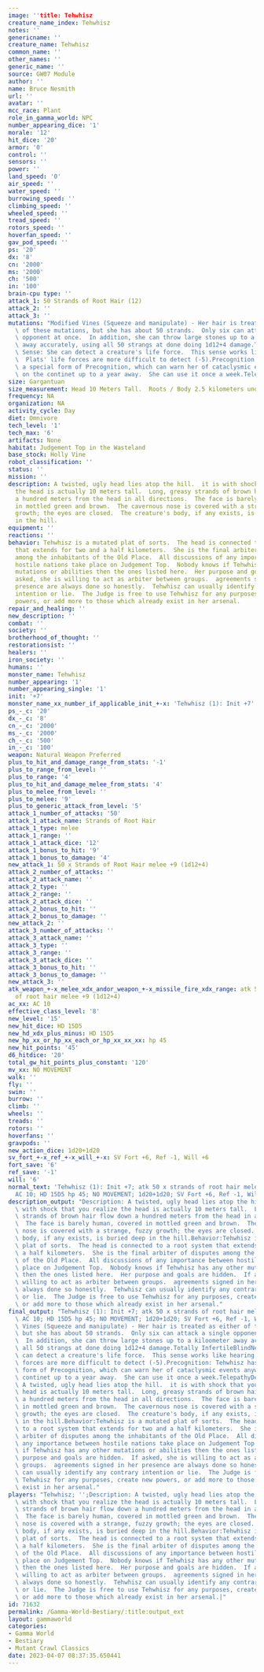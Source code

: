 ```yaml
---
image: ''title: Tehwhisz
creature_name_index: Tehwhisz
notes: ''
genericname: ''
creature_name: Tehwhisz
common_name: ''
other_names: ''
generic_name: ''
source: GW07 Module
author: ''
name: Bruce Nesmith
url: ''
avatar: ''
mcc_race: Plant
role_in_gamma_world: NPC
number_appearing_dice: '1'
morale: '12'
hit_dice: '20'
armor: '0'
control: ''
sensors: ''
power: ''
land_speed: '0'
air_speed: ''
water_speed: ''
burrowing_speed: ''
climbing_speed: ''
wheeled_speed: ''
tread_speed: ''
rotors_speed: ''
hoverfan_speed: ''
gav_pod_speed: ''
ps: '20'
dx: '8'
cn: '2000'
ms: '2000'
ch: '500'
in: '100'
brain-cpu type: ''
attack_1: 50 Strands of Root Hair (12)
attack_2: ''
attack_3: ''
mutations: "Modified Vines (Squeeze and manipulate) - Her hair is treated as either\
  \ of these mutations, but she has about 50 strands.  Only six can attack a single\
  \ opponent at once.  In addition, she can throw large stones up to a kiloometer\
  \ away accurately, using all 50 strangs at done doing 1d12+4 damage.Totally InfertileBlindNew\
  \ Sense: She can detect a creature's life force.  This sense works like hearing.\
  \  Plats' life forces are more difficult to detect (-5).Precognition: Tehwhisz has\
  \ a special form of Precognition, which can warn her of cataclysmic events anywhere\
  \ on the continet up to a year away.  She can use it once a week.Telepathy"
size: Gargantuan
size_measurement: Head 10 Meters Tall.  Roots / Body 2.5 kilometers underground)
frequency: NA
organization: NA
activity_cycle: Day
diet: Omnivore
tech_level: '1'
tech_max: '6'
artifacts: None
habitat: Judgement Top in the Wasteland
base_stock: Holly Vine
robot_classification: ''
status: ''
mission: ''
description: A twisted, ugly head lies atop the hill.  it is with shock that you realize
  the head is actually 10 meters tall.  Long, greasy strands of brown hair flow down
  a hundred meters from the head in all directions.  The face is barely human, covered
  in mottled green and brown.  The cavernous nose is covered with a strange, fuzzy
  growth; the eyes are closed.  The creature's body, if any exists, is buried deep
  in the hill.
equipment: ''
reactions: ''
behavior: Tehwhisz is a mutated plat of sorts.  The head is connected to a root system
  that extends for two and a half kilometers.  She is the final arbiter of disputes
  among the inhabitants of the Old Place.  All discussions of any importance between
  hostile nations take place on Judgement Top.  Nobody knows if Tehwhisz has any other
  mutations or abilities then the ones listed here.  Her purpose and goals are hidden.  If
  asked, she is willing to act as arbiter between groups.  agreements signed in her
  presence are always done so honestly.  Tehwhisz can usually identify any contrary
  intention or lie.  The Judge is free to use Tehwhisz for any purposes, create new
  powers, or add more to those which already exist in her arsenal.
repair_and_healing: ''
new_description: ''
combat: ''
society: ''
brotherhood_of_thought: ''
restorationsist: ''
healers: ''
iron_society: ''
humans: ''
monster_name: Tehwhisz
number_appearing: '1'
number_appearing_single: '1'
init: '+7'
monster_name_xx_number_if_applicable_init_+-x: 'Tehwhisz (1): Init +7'
ps_-_c: '20'
dx_-_c: '8'
cn_-_c: '2000'
ms_-_c: '2000'
ch_-_c: '500'
in_-_c: '100'
weapon: Natural Weapon Preferred
plus_to_hit_and_damage_range_from_stats: '-1'
plus_to_range_from_level: ''
plus_to_range: '4'
plus_to_hit_and_damage_melee_from_stats: '4'
plus_to_melee_from_level: ''
plus_to_melee: '9'
plus_to_generic_attack_from_level: '5'
attack_1_number_of_attacks: '50'
attack_1_attack_name: Strands of Root Hair
attack_1_type: melee
attack_1_range: ''
attack_1_attack_dice: '12'
attack_1_bonus_to_hit: '9'
attack_1_bonus_to_damage: '4'
new_attack_1: 50 x Strands of Root Hair melee +9 (1d12+4)
attack_2_number_of_attacks: ''
attack_2_attack_name: ''
attack_2_type: ''
attack_2_range: ''
attack_2_attack_dice: ''
attack_2_bonus_to_hit: ''
attack_2_bonus_to_damage: ''
new_attack_2: ''
attack_3_number_of_attacks: ''
attack_3_attack_name: ''
attack_3_type: ''
attack_3_range: ''
attack_3_attack_dice: ''
attack_3_bonus_to_hit: ''
attack_3_bonus_to_damage: ''
new_attack_3: ''
atk_weapon_+-x_melee_xdx_andor_weapon_+-x_missile_fire_xdx_range: atk 50 x strands
  of root hair melee +9 (1d12+4)
ac_xx: AC 10
effective_class_level: '8'
new_level: '15'
new_hit_dice: HD 15D5
new_hd_xdx_plus_minus: HD 15D5
new_hp_xx_or_hp_xx_each_or_hp_xx_xx_xx: hp 45
new_hit_points: '45'
d6_hitdice: '20'
total_gw_hit_points_plus_constant: '120'
mv_xx: NO MOVEMENT
walk: ''
fly: ''
swim: ''
burrow: ''
climb: ''
wheels: ''
treads: ''
rotors: ''
hoverfans: ''
gravpods: ''
new_action_dice: 1d20+1d20
sv_fort_+-x_ref_+-x_will_+-x: SV Fort +6, Ref -1, Will +6
fort_save: '6'
ref_save: '-1'
will: '6'
normal_text: 'Tehwhisz (1): Init +7; atk 50 x strands of root hair melee +9 (1d12+4);
  AC 10; HD 15D5 hp 45; NO MOVEMENT; 1d20+1d20; SV Fort +6, Ref -1, Will +6'
description_output: "Description: A twisted, ugly head lies atop the hill.  it is\
  \ with shock that you realize the head is actually 10 meters tall.  Long, greasy\
  \ strands of brown hair flow down a hundred meters from the head in all directions.\
  \  The face is barely human, covered in mottled green and brown.  The cavernous\
  \ nose is covered with a strange, fuzzy growth; the eyes are closed.  The creature's\
  \ body, if any exists, is buried deep in the hill.Behavior:Tehwhisz is a mutated\
  \ plat of sorts.  The head is connected to a root system that extends for two and\
  \ a half kilometers.  She is the final arbiter of disputes among the inhabitants\
  \ of the Old Place.  All discussions of any importance between hostile nations take\
  \ place on Judgement Top.  Nobody knows if Tehwhisz has any other mutations or abilities\
  \ then the ones listed here.  Her purpose and goals are hidden.  If asked, she is\
  \ willing to act as arbiter between groups.  agreements signed in her presence are\
  \ always done so honestly.  Tehwhisz can usually identify any contrary intention\
  \ or lie.  The Judge is free to use Tehwhisz for any purposes, create new powers,\
  \ or add more to those which already exist in her arsenal."
final_output: "Tehwhisz (1): Init +7; atk 50 x strands of root hair melee +9 (1d12+4);\
  \ AC 10; HD 15D5 hp 45; NO MOVEMENT; 1d20+1d20; SV Fort +6, Ref -1, Will +6Modified\
  \ Vines (Squeeze and manipulate) - Her hair is treated as either of these mutations,\
  \ but she has about 50 strands.  Only six can attack a single opponent at once.\
  \  In addition, she can throw large stones up to a kiloometer away accurately, using\
  \ all 50 strangs at done doing 1d12+4 damage.Totally InfertileBlindNew Sense: She\
  \ can detect a creature's life force.  This sense works like hearing.  Plats' life\
  \ forces are more difficult to detect (-5).Precognition: Tehwhisz has a special\
  \ form of Precognition, which can warn her of cataclysmic events anywhere on the\
  \ continet up to a year away.  She can use it once a week.TelepathyDescription:\
  \ A twisted, ugly head lies atop the hill.  it is with shock that you realize the\
  \ head is actually 10 meters tall.  Long, greasy strands of brown hair flow down\
  \ a hundred meters from the head in all directions.  The face is barely human, covered\
  \ in mottled green and brown.  The cavernous nose is covered with a strange, fuzzy\
  \ growth; the eyes are closed.  The creature's body, if any exists, is buried deep\
  \ in the hill.Behavior:Tehwhisz is a mutated plat of sorts.  The head is connected\
  \ to a root system that extends for two and a half kilometers.  She is the final\
  \ arbiter of disputes among the inhabitants of the Old Place.  All discussions of\
  \ any importance between hostile nations take place on Judgement Top.  Nobody knows\
  \ if Tehwhisz has any other mutations or abilities then the ones listed here.  Her\
  \ purpose and goals are hidden.  If asked, she is willing to act as arbiter between\
  \ groups.  agreements signed in her presence are always done so honestly.  Tehwhisz\
  \ can usually identify any contrary intention or lie.  The Judge is free to use\
  \ Tehwhisz for any purposes, create new powers, or add more to those which already\
  \ exist in her arsenal."
players: "Tehwhisz; '';Description: A twisted, ugly head lies atop the hill.  it is\
  \ with shock that you realize the head is actually 10 meters tall.  Long, greasy\
  \ strands of brown hair flow down a hundred meters from the head in all directions.\
  \  The face is barely human, covered in mottled green and brown.  The cavernous\
  \ nose is covered with a strange, fuzzy growth; the eyes are closed.  The creature's\
  \ body, if any exists, is buried deep in the hill.Behavior:Tehwhisz is a mutated\
  \ plat of sorts.  The head is connected to a root system that extends for two and\
  \ a half kilometers.  She is the final arbiter of disputes among the inhabitants\
  \ of the Old Place.  All discussions of any importance between hostile nations take\
  \ place on Judgement Top.  Nobody knows if Tehwhisz has any other mutations or abilities\
  \ then the ones listed here.  Her purpose and goals are hidden.  If asked, she is\
  \ willing to act as arbiter between groups.  agreements signed in her presence are\
  \ always done so honestly.  Tehwhisz can usually identify any contrary intention\
  \ or lie.  The Judge is free to use Tehwhisz for any purposes, create new powers,\
  \ or add more to those which already exist in her arsenal.|"
id: 71632
permalink: /Gamma-World-Bestiary/:title:output_ext
layout: gammaworld
categories:
- Gamma World
- Bestiary
- Mutant Crawl Classics
date: 2023-04-07 08:37:35.650441
---
```

